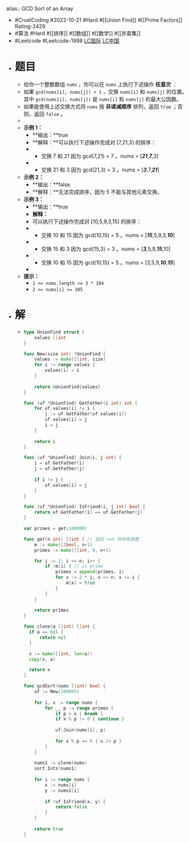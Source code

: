 alias:: GCD Sort of an Array
- #CruelCoding #2022-10-21 #Hard #[[Union Find]] #[[Prime Factors]] Rating-2429
- #算法 #Hard #[[排序]] #[[数组]] #[[数学]] #[[并查集]]
- #Leetcode #Leetcode-1998 [LC国际](https://leetcode.com/problems/gcd-sort-of-an-array/) [LC中国](https://leetcode.cn/problems/gcd-sort-of-an-array/)
- # 题目
	- 给你一个整数数组 `nums` ，你可以在 `nums` 上执行下述操作 **任意次** ：
	- 如果 `gcd(nums[i], nums[j]) > 1` ，交换 `nums[i]` 和 `nums[j]` 的位置。其中 `gcd(nums[i], nums[j])` 是 `nums[i]` 和 `nums[j]` 的最大公因数。
	- 如果能使用上述交换方式将 `nums` 按 **非递减顺序** 排列，返回 `true` ；否则，返回 `false` 。
	-
	- **示例 1：**
		- **输出：**true
		- **解释：**可以执行下述操作完成对 [7,21,3] 的排序：
		- - 交换 7 和 21 因为 gcd(7,21) = 7 。nums = [***21***,***7***,3]
		- - 交换 21 和 3 因为 gcd(21,3) = 3 。nums = [***3***,7,***21***]
	- **示例 2：**
		- **输出：**false
		- **解释：**无法完成排序，因为 5 不能与其他元素交换。
	- **示例 3：**
		- **输出：**true
		- **解释：**
		- 可以执行下述操作完成对 [10,5,9,3,15] 的排序：
		- - 交换 10 和 15 因为 gcd(10,15) = 5 。nums = [***15***,5,9,3,***10***]
		- - 交换 15 和 3 因为 gcd(15,3) = 3 。nums = [***3***,5,9,***15***,10]
		- - 交换 10 和 15 因为 gcd(10,15) = 5 。nums = [3,5,9,***10***,***15***]
		-
	- **提示：**
		- `1 <= nums.length <= 3 * 104`
		- `2 <= nums[i] <= 105`
- # 解
	- ```go
	  type UnionFind struct {
	      values []int
	  }
	  
	  func New(size int) *UnionFind {
	      values := make([]int, size)
	      for i := range values {
	          values[i] = i
	      }
	      
	      return &UnionFind{values}
	  }
	  
	  func (uf *UnionFind) GetFather(i int) int {
	      for uf.values[i] != i {
	          j := uf.GetFather(uf.values[i])
	          uf.values[i] = j
	          i = j
	      }
	      
	      return i
	  }
	  
	  func (uf *UnionFind) Join(i, j int) {
	      i = uf.GetFather(i)
	      j = uf.GetFather(j)
	      
	      if i != j {
	          uf.values[i] = j
	      }
	  }
	  
	  func (uf *UnionFind) IsFriend(i, j int) bool {
	      return uf.GetFather(i) == uf.GetFather(j)
	  }
	  
	  var primes = get(100000)
	  
	  func get(n int) []int { // 返回 <=n 的所有素数
	      m := make([]bool, n+1)
	      primes := make([]int, 0, n+1)
	  
	      for i := 2; i <= n; i++ {
	          if !m[i] { // is prime
	              primes = append(primes, i)
	              for x := 2 * i; x <= n; x += i {
	                  m[x] = true
	              }
	          }
	      }
	      
	      return primes
	  }
	  
	  func clone(a []int) []int {
	  	if a == nil {
	  		return nil
	  	}
	  
	  	x := make([]int, len(a))
	  	copy(x, a)
	  
	  	return x
	  }
	  
	  func gcdSort(nums []int) bool {
	      uf := New(100005)
	          
	      for i, x := range nums {
	          for _, p := range primes {
	              if p > x { break }
	              if x % p != 0 { continue }
	              
	              uf.Join(nums[i], p)
	              
	              for x % p == 0 { x /= p }
	          }
	      }
	      
	      nums1 := clone(nums)
	      sort.Ints(nums1)
	      
	      for i := range nums {
	          x := nums[i]
	          y := nums1[i]
	          
	          if !uf.IsFriend(x, y) {
	              return false
	          }
	      }
	      
	      return true
	  }
	  ```